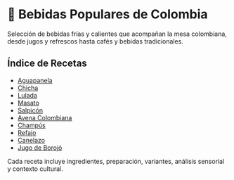 # 🥤 Bebidas Populares de Colombia

Selección de bebidas frías y calientes que acompañan la mesa colombiana, desde jugos y refrescos hasta cafés y bebidas tradicionales.

## Índice de Recetas

- [Aguapanela](aguapanela/aguapanela.md)
- [Chicha](chicha/chicha.md)
- [Lulada](lulada/lulada.md)
- [Masato](masato/masato.md)
- [Salpicón](salpicon/salpicón.md)
- [Avena Colombiana](avena_colombiana/avena_colombiana.md)
- [Champús](champus/champus.md)
- [Refajo](refajo/refajo.md)
- [Canelazo](canelazo/canelazo.md)
- [Jugo de Borojó](jugo_de_borojo/jugo_de_borojo.md)

Cada receta incluye ingredientes, preparación, variantes, análisis sensorial y contexto cultural.
